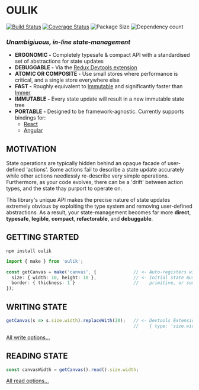 # OULIK #

[![Build Status](https://travis-ci.org/Memeplexx/oulik.svg?branch=master)](https://travis-ci.org/Memeplexx/oulik.svg?branch=master)
[![Coverage Status](https://coveralls.io/repos/github/Memeplexx/oulik/badge.svg?branch=master)](https://coveralls.io/repos/github/Memeplexx/oulik/badge.svg?branch=master)
![Package Size](https://badgen.net/bundlephobia/minzip/heerlik)
![Dependency count](https://badgen.net/bundlephobia/dependency-count/heerlik)

### ***Unambigiuous, in-line state-management*** ###
- **ERGONOMIC -** Completely typesafe & compact API with a standardised set of abstractions for state updates
- **DEBUGGABLE -** Via the [Redux Devtools extension](https://chrome.google.com/webstore/detail/redux-devtools/lmhkpmbekcpmknklioeibfkpmmfibljd?hl=en)
- **ATOMIC OR COMPOSITE -** Use small stores where performance is critical, and a single store everywhere else
- **FAST -** Roughly equivalent to [Immutable](https://github.com/immutable-js/immutable-js) and significantly faster than [Immer](https://github.com/immerjs/immer)
- **IMMUTABLE -** Every state update will result in a new immutable state tree
- **PORTABLE -** Designed to be framework-agnostic. Currently supports bindings for:
  - [React](./readme-react.md)
  - [Angular](./readme-angular.md)

## MOTIVATION ##
State operations are typically hidden behind an opaque facade of user-defined 'actions'. Some actions fail to describe a state update accurately while other actions needlessly re-describe very simple operations. Furthermore, as your code evolves, there can be a 'drift' between action types, and the state thay purport to operate on.  

This library's unique API makes the precise nature of state updates extremely obvious by exploiting the type system and removing user-defined abstractions. As a result, your state-management becomes far more **direct**, **typesafe**, **legible**, **compact**, **refactorable**, and **debuggable**.  


## GETTING STARTED ##

```console
npm install oulik
```
```Typescript
import { make } from 'oulik';

const getCanvas = make('canvas', {              // <- Auto-registers with the Redux Devtools Extension.
  size: { width: 10, height: 10 },              // <- Initial state must be serializable. It can be a simple
  border: { thickness: 1 }                      //    primitive, or something far more nested.
});       
```

## WRITING STATE ##
```Typescript
getCanvas(s => s.size.width).replaceWith(20);   // <- Devtools Extension will update your state using the action:
                                                //    { type: 'size.width.replaceWith()', payload: 20 }
```
[All write options...](./readme-write.md)

## READING STATE ##

```Typescript
const canvasWidth = getCanvas().read().size.width;
```
[All read options...](./readme-read.md)